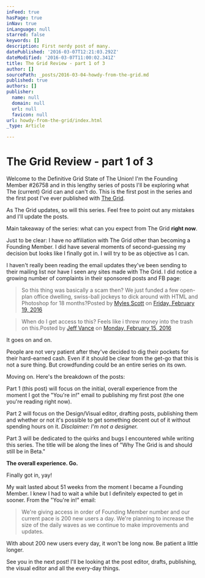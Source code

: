```yaml
---
inFeed: true
hasPage: true
inNav: true
inLanguage: null
starred: false
keywords: []
description: First nerdy post of many.
datePublished: '2016-03-07T12:21:03.292Z'
dateModified: '2016-03-07T11:00:02.341Z'
title: The Grid Review - part 1 of 3
author: []
sourcePath: _posts/2016-03-04-howdy-from-the-grid.md
published: true
authors: []
publisher:
  name: null
  domain: null
  url: null
  favicon: null
url: howdy-from-the-grid/index.html
_type: Article

---
```

# The Grid Review - part 1 of 3

Welcome to the Definitive Grid State of The Union! I'm the Founding Member \#26758 and in this lengthy series of posts I'll be exploring what The (current) Grid can and can't do. This is the first post in the series and the first post I've ever published with [The Grid][0]. 

As The Grid updates, so will this series. Feel free to point out any mistakes and I'll update the posts.

Main takeaway of the series: what can you expect from The Grid **right now**.

Just to be clear: I have no affiliation with The Grid other than becoming a Founding Member. I did have several moments of second-guessing my decision but looks like I finally got in. I will try to be as objective as I can.

I haven't really been reading the email updates they've been sending to their mailing list nor have I seen any sites made with The Grid. I did notice a growing number of complaints in their sponsored posts and FB page:

> So this thing was basically a scam then? We just funded a few open-plan office dwelling, swiss-ball jockeys to dick around with HTML and Photoshop for 18 months?Posted by [Myles Scott][1] on [Friday, February 19, 2016][2]

> When do I get access to this? Feels like i threw money into the trash on this.Posted by [Jeff Vance][3] on [Monday, February 15, 2016][4]

It goes on and on.

People are not very patient after they've decided to dig their pockets for their hard-earned cash. Even if it should be clear from the get-go that this is not a sure thing. But crowdfunding could be an entire series on its own.

Moving on. Here's the breakdown of the posts:

Part 1 (this post) will focus on the initial, overall experience from the moment I got the "You're in!" email to publishing my first post (the one you're reading right now). 

Part 2 will focus on the Design/Visual editor, drafting posts, publishing them and whether or not it's possible to get something decent out of it without spending hours on it. _Disclaimer: I'm not a designer._

Part 3 will be dedicated to the quirks and bugs I encountered while writing this series. The title will be along the lines of "Why The Grid is and should still be in Beta."

**The overall experience. Go.**

Finally got in, yay! 

My wait lasted about 51 weeks from the moment I became a Founding Member. I knew I had to wait a while but I definitely expected to get in sooner. From the "You're in!" email:

> We're giving access in order of Founding Member number and our current pace is 200 new users a day. We're planning to increase the size of the daily waves as we continue to make improvements and updates.

With about 200 new users every day, it won't be long now. Be patient a little longer.

See you in the next post! I'll be looking at the post editor, drafts, publishing, the visual editor and all the every-day things.

[0]: https://thegrid.io/
[1]: https://www.facebook.com/myles.scott
[2]: https://www.facebook.com/permalink.php?story_fbid=1336194039741467&id=1003604796333728
[3]: 74b27f6b-586e-4786-be5c-c94642dfb737
[4]: https://www.facebook.com/permalink.php?story_fbid=1333164760044395&id=1003604796333728